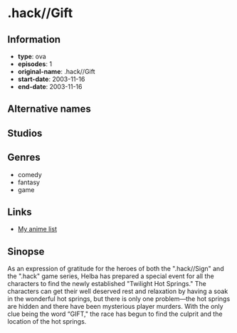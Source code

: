# .hack//Gift

## Information

-   **type**: ova
-   **episodes**: 1
-   **original-name**: .hack//Gift
-   **start-date**: 2003-11-16
-   **end-date**: 2003-11-16

## Alternative names

## Studios

## Genres

-   comedy
-   fantasy
-   game

## Links

-   [My anime list](https://myanimelist.net/anime/454/hack__Gift)

## Sinopse

As an expression of gratitude for the heroes of both the ".hack//Sign" and the ".hack" game series, Helba has prepared a special event for all the characters to find the newly established "Twilight Hot Springs." The characters can get their well deserved rest and relaxation by having a soak in the wonderful hot springs, but there is only one problem—the hot springs are hidden and there have been mysterious player murders. With the only clue being the word “GIFT," the race has begun to find the culprit and the location of the hot springs.
